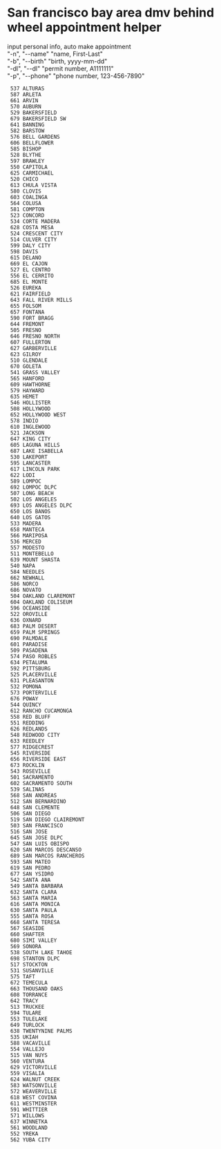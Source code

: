 # San francisco bay area dmv behind wheel appointment helper
input personal info, auto make appointment    
"-n", "--name" "name, First-Last"  
"-b", "--birth" "birth, yyyy-mm-dd"  
"-dl", "--dl" "permit number, A1111111"  
"-p", "--phone" "phone number, 123-456-7890"



     537 ALTURAS
     587 ARLETA
     661 ARVIN
     570 AUBURN
     529 BAKERSFIELD
     679 BAKERSFIELD SW
     641 BANNING
     582 BARSTOW
     576 BELL GARDENS
     606 BELLFLOWER
     585 BISHOP
     528 BLYTHE
     597 BRAWLEY
     550 CAPITOLA
     625 CARMICHAEL
     520 CHICO
     613 CHULA VISTA
     580 CLOVIS
     603 COALINGA
     564 COLUSA
     581 COMPTON
     523 CONCORD
     534 CORTE MADERA
     628 COSTA MESA
     524 CRESCENT CITY
     514 CULVER CITY
     599 DALY CITY
     598 DAVIS
     615 DELANO
     669 EL CAJON
     527 EL CENTRO
     556 EL CERRITO
     685 EL MONTE
     526 EUREKA
     621 FAIRFIELD
     643 FALL RIVER MILLS
     655 FOLSOM
     657 FONTANA
     590 FORT BRAGG
     644 FREMONT
     505 FRESNO
     646 FRESNO NORTH
     607 FULLERTON
     627 GARBERVILLE
     623 GILROY
     510 GLENDALE
     670 GOLETA
     541 GRASS VALLEY
     565 HANFORD
     609 HAWTHORNE
     579 HAYWARD
     635 HEMET
     546 HOLLISTER
     508 HOLLYWOOD
     652 HOLLYWOOD WEST
     578 INDIO
     610 INGLEWOOD
     521 JACKSON
     647 KING CITY
     605 LAGUNA HILLS
     687 LAKE ISABELLA
     530 LAKEPORT
     595 LANCASTER
     617 LINCOLN PARK
     622 LODI
     589 LOMPOC
     692 LOMPOC DLPC
     507 LONG BEACH
     502 LOS ANGELES
     693 LOS ANGELES DLPC
     650 LOS BANOS
     640 LOS GATOS
     533 MADERA
     658 MANTECA
     566 MARIPOSA
     536 MERCED
     557 MODESTO
     511 MONTEBELLO
     639 MOUNT SHASTA
     540 NAPA
     584 NEEDLES
     662 NEWHALL
     586 NORCO
     686 NOVATO
     504 OAKLAND CLAREMONT
     604 OAKLAND COLISEUM
     596 OCEANSIDE
     522 OROVILLE
     636 OXNARD
     683 PALM DESERT
     659 PALM SPRINGS
     690 PALMDALE
     601 PARADISE
     509 PASADENA
     574 PASO ROBLES
     634 PETALUMA
     592 PITTSBURG
     525 PLACERVILLE
     631 PLEASANTON
     532 POMONA
     573 PORTERVILLE
     676 POWAY
     544 QUINCY
     612 RANCHO CUCAMONGA
     558 RED BLUFF
     551 REDDING
     626 REDLANDS
     548 REDWOOD CITY
     633 REEDLEY
     577 RIDGECREST
     545 RIVERSIDE
     656 RIVERSIDE EAST
     673 ROCKLIN
     543 ROSEVILLE
     501 SACRAMENTO
     602 SACRAMENTO SOUTH
     539 SALINAS
     568 SAN ANDREAS
     512 SAN BERNARDINO
     648 SAN CLEMENTE
     506 SAN DIEGO
     519 SAN DIEGO CLAIREMONT
     503 SAN FRANCISCO
     516 SAN JOSE
     645 SAN JOSE DLPC
     547 SAN LUIS OBISPO
     620 SAN MARCOS DESCANSO
     689 SAN MARCOS RANCHEROS
     593 SAN MATEO
     619 SAN PEDRO
     677 SAN YSIDRO
     542 SANTA ANA
     549 SANTA BARBARA
     632 SANTA CLARA
     563 SANTA MARIA
     616 SANTA MONICA
     630 SANTA PAULA
     555 SANTA ROSA
     668 SANTA TERESA
     567 SEASIDE
     660 SHAFTER
     680 SIMI VALLEY
     569 SONORA
     538 SOUTH LAKE TAHOE
     698 STANTON DLPC
     517 STOCKTON
     531 SUSANVILLE
     575 TAFT
     672 TEMECULA
     663 THOUSAND OAKS
     608 TORRANCE
     642 TRACY
     513 TRUCKEE
     594 TULARE
     553 TULELAKE
     649 TURLOCK
     638 TWENTYNINE PALMS
     535 UKIAH
     588 VACAVILLE
     554 VALLEJO
     515 VAN NUYS
     560 VENTURA
     629 VICTORVILLE
     559 VISALIA
     624 WALNUT CREEK
     583 WATSONVILLE
     572 WEAVERVILLE
     618 WEST COVINA
     611 WESTMINSTER
     591 WHITTIER
     571 WILLOWS
     637 WINNETKA
     561 WOODLAND
     552 YREKA
     562 YUBA CITY
